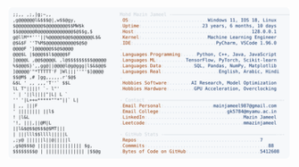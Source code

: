 <picture>
  <source srcset="https://raw.githubusercontent.com/mmazinjameel/mmazinjameel/main/dark_mode.svg?v=1747289731" media="(prefers-color-scheme: dark)">
  <img src="https://raw.githubusercontent.com/mmazinjameel/mmazinjameel/main/light_mode.svg?v=1747289731">
</picture>
